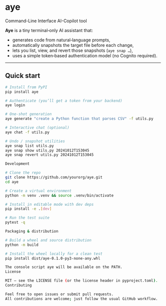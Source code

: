 # aye
Command-Line Interface AI-Copilot tool

**Aye** is a tiny terminal‑only AI assistant that:

* generates code from natural‑language prompts,
* automatically snapshots the target file before each change,
* lets you list, view, and revert those snapshots (`aye snap …`),
* uses a simple token‑based authentication model (no Cognito required).

---

## Quick start

```bash
# Install from PyPI
pip install aye

# Authenticate (you’ll get a token from your backend)
aye login

# One‑shot generation
aye generate "create a Python function that parses CSV" -f utils.py

# Interactive chat (optional)
aye chat -f utils.py

# Undo / snapshot utilities
aye snap list utils.py
aye snap show utils.py 20241012T153045
aye snap revert utils.py 20241012T153045

Development

# Clone the repo
git clone https://github.com/yourorg/aye.git
cd aye

# Create a virtual environment
python -m venv .venv && source .venv/bin/activate

# Install in editable mode with dev deps
pip install -e .[dev]

# Run the test suite
pytest -q

Packaging & distribution

# Build a wheel and source distribution
python -m build

# Install the wheel locally for a clean test
pip install dist/aye-0.1.0-py3-none-any.whl

The console script aye will be available on the PATH.
License

MIT – see the LICENSE file (or the license header in pyproject.toml).
Contributing

Feel free to open issues or submit pull requests.
All contributions are welcome; just follow the usual GitHub workflow.


